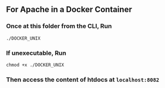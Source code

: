## For Apache in a Docker Container 
### Once at this folder from the CLI, Run
```
./DOCKER_UNIX
```

### If unexecutable, Run
```
chmod +x ./DOCKER_UNIX
```

### Then access the content of htdocs at ```localhost:8082```